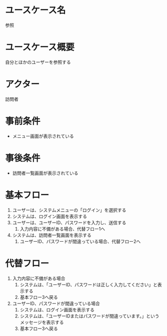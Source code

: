 # ユースケース名
参照
# ユースケース概要
自分とほかのユーザーを参照する
# アクター
訪問者
# 事前条件
- メニュー画面が表示されている
# 事後条件
- 訪問者一覧画面が表示されている
# 基本フロー
1. ユーザーは、システムメニューの「ログイン」を選択する
2. システムは、ログイン画面を表示する
3. ユーザーは、ユーザーID、パスワードを入力し、送信する
   1. 入力内容に不備がある場合、代替フロー1へ
4. システムは、訪問者一覧画面を表示する
   1. ユーザーID、パスワードが間違っている場合、代替フロー2へ
 
# 代替フロー
1. 入力内容に不備がある場合
   1. システムは、「ユーザーID、パスワードは正しく入力してください」と表示する
   2. 基本フロー3へ戻る
2. ユーザーID、パスワードが間違っている場合
   1. システムは、ログイン画面を表示する
   2. システムは、「ユーザーIDまたはパスワードが間違っています。」というメッセージを表示する
   3. 基本フロー3へ戻る